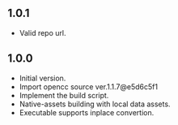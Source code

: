 ## 1.0.1

- Valid repo url.

## 1.0.0

- Initial version.
- Import opencc source ver.1.1.7@e5d6c5f1
- Implement the build script.
- Native-assets building with local data assets.
- Executable supports inplace convertion.
